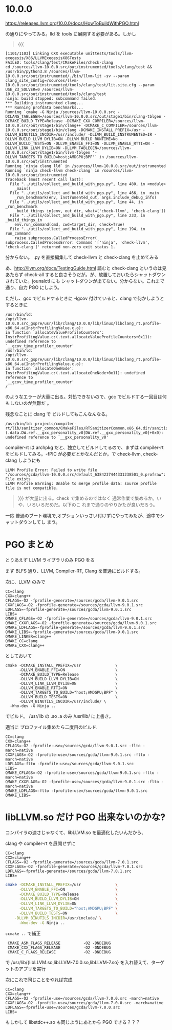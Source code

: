 # 10.0.0

https://releases.llvm.org/10.0.0/docs/HowToBuildWithPGO.html

の通りにやってみる。lld を tools に展開する必要がある。しかし
> {{{
```
[1101/1103] Linking CXX executable unittests/tools/llvm-exegesis/X86/LLVMExegesisX86Tests
FAILED: tools/clang/test/CMakeFiles/check-clang
cd /sources/llvm-10.0.0.src/out/instrumented/tools/clang/test && /usr/bin/python3.8 /sources/llvm-10.0.0.src/out/instrumented/./bin/llvm-lit -sv --param clang_site_config=/sources/llvm-10.0.0.src/out/instrumented/tools/clang/test/lit.site.cfg --param USE_Z3_SOLVER=0 /sources/llvm-10.0.0.src/out/instrumented/tools/clang/test
ninja: build stopped: subcommand failed.
*** Building instrumented clang...
*** Running profdata benchmarks...
Running `cmake -G Ninja /sources/llvm-10.0.0.src -DCLANG_TABLEGEN=/sources/llvm-10.0.0.src/out/stage1/bin/clang-tblgen -DCMAKE_BUILD_TYPE=Release -DCMAKE_CXX_COMPILER=/sources/llvm-10.0.0.src/out/stage1/bin/clang++ -DCMAKE_C_COMPILER=/sources/llvm-10.0.0.src/out/stage1/bin/clang -DCMAKE_INSTALL_PREFIX=/usr -DLLVM_BINUTILS_INCDIR=/usr/include/ -DLLVM_BUILD_INSTRUMENTED=IR -DLLVM_BUILD_LLVM_DYLIB=ON -DLLVM_BUILD_RUNTIME=No -DLLVM_BUILD_TESTS=ON -DLLVM_ENABLE_FFI=ON -DLLVM_ENABLE_RTTI=ON -DLLVM_LINK_LLVM_DYLIB=ON -DLLVM_TABLEGEN=/sources/llvm-10.0.0.src/out/stage1/bin/llvm-tblgen '-DLLVM_TARGETS_TO_BUILD=host;AMDGPU;BPF'` in /sources/llvm-10.0.0.src/out/instrumented
Running `ninja clang lld` in /sources/llvm-10.0.0.src/out/instrumented
Running `ninja check-llvm check-clang` in /sources/llvm-10.0.0.src/out/instrumented
Traceback (most recent call last):
  File "../utils/collect_and_build_with_pgo.py", line 480, in <module>
    _main()
  File "../utils/collect_and_build_with_pgo.py", line 466, in _main
    _run_benchmark(env, instrumented_out, args.include_debug_info)
  File "../utils/collect_and_build_with_pgo.py", line 44, in _run_benchmark
    _build_things_in(env, out_dir, what=['check-llvm', 'check-clang'])
  File "../utils/collect_and_build_with_pgo.py", line 233, in _build_things_in
    env.run_command(cmd, cwd=target_dir, check=True)
  File "../utils/collect_and_build_with_pgo.py", line 194, in run_command
    raise subprocess.CalledProcessError(
subprocess.CalledProcessError: Command '['ninja', 'check-llvm', 'check-clang']' returned non-zero exit status 1.
```

分からない。 .py を直接編集して check-llvm と check-clang を止めてみる

あ、http://llvm.org/docs/TestingGuide.html 読むと check-clang というのは見あたらず
check-all すると良さそうだが。が、放置しておいたらシャットダウンされていた。jounalctl にも
シャットダウンが出てない。分からない。これまで通り、自力 PGO にしよう。

ただし、gcc でビルドするときに -lgcov 付けていると、clang で何かしようとするときに

```
/usr/bin/ld:
/opt/llvm-10.0.0.src_gspre/usr/lib/clang/10.0.0/lib/linux/libclang_rt.profile-x86_64.a(InstrProfilingValue.c.o):
in function `allocateValueProfileCounters':
InstrProfilingValue.c:(.text.allocateValueProfileCounters+0x11): undefined reference to
`__gcov_time_profiler_counter'
/usr/bin/ld:
/opt/llvm-10.0.0.src_gspre/usr/lib/clang/10.0.0/lib/linux/libclang_rt.profile-x86_64.a(InstrProfilingValue.c.o):
in function `allocateOneNode':
InstrProfilingValue.c:(.text.allocateOneNode+0x11): undefined reference to
`__gcov_time_profiler_counter'
/
```

のようなエラーが大量に出る。対処できないので、gcc でビルドする一回目は何もしないのが無難だ
。

残念なことに clang で ビルドしてもこんなんなる。 
```
/usr/bin/ld: projects/compiler-rt/lib/sanitizer_common/CMakeFiles/RTSanitizerCommon.x86_64.dir/sanitizer_allocator.cpp.o:(.data.DW.ref.__gxx_personality_v0[DW.ref.__gxx_personality_v0]+0x0): undefined reference to `__gxx_personality_v0'
```

compiler-rt は archpkg だと、独立してビルドしてるので、まずは compiler-rt をビルドしてみる。-fPIC が必要だとかなんだとか。で check-llvm, check-clang しようにも

```
LLVM Profile Error: Failed to write file
"/sources/gcda/llvm-10.0.0.src/default_6384237444331238501_0.profraw": File exists
LLVM Profile Warning: Unable to merge profile data: source profile file is not compatible.
```
> }}}
が大量に出る。check で集めるのではなく 通常作業で集めるか。いや、いろいろだめだ。以下のこ
れまで通りのやりかたが良いだろう。

一応 普通のブート環境で,オプションいっさい付けずにやってみたが、途中でシャットダウンしてし
まう。

# PGO まとめ

とりあえず LLVM ライブラリのみ PGO をる

まず BLFS 通り、LLVM, Compiler-RT, Clang を普通にビルドする。

次に、LLVM のみで

```
CC=clang
CXX=clang++
CFLAGS=-O2 -fprofile-generate=/sources/gcda/llvm-9.0.1.src
CXXFLAGS=-O2 -fprofile-generate=/sources/gcda/llvm-9.0.1.src
LDFLAGS=-fprofile-generate=/sources/gcda/llvm-9.0.1.src
LIBS=
QMAKE_CFLAGS=-O2 -fprofile-generate=/sources/gcda/llvm-9.0.1.src
QMAKE_CXXFLAGS=-O2 -fprofile-generate=/sources/gcda/llvm-9.0.1.src
QMAKE_LDFLAGS=-fprofile-generate=/sources/gcda/llvm-9.0.1.src
QMAKE_LIBS=-fprofile-generate=/sources/gcda/llvm-9.0.1.src
QMAKE_LINKER=clang++
QMAKE_CC=clang
QMAKE_CXX=clang++
```

としておいて

```
cmake -DCMAKE_INSTALL_PREFIX=/usr               \
      -DLLVM_ENABLE_FFI=ON                      \
      -DCMAKE_BUILD_TYPE=Release                \
      -DLLVM_BUILD_LLVM_DYLIB=ON                \
      -DLLVM_LINK_LLVM_DYLIB=ON                 \
      -DLLVM_ENABLE_RTTI=ON                     \
      -DLLVM_TARGETS_TO_BUILD="host;AMDGPU;BPF" \
      -DLLVM_BUILD_TESTS=ON                     \
      -DLLVM_BINUTILS_INCDIR=/usr/include/ \
  -Wno-dev -G Ninja ..
```

でビルド。 <install dir>/usr/lib の .so .a のみ /usr/lib/ に上書き。

適当に プロファイル集めたら二度目のビルド. 

```
CC=clang
CXX=clang++
CFLAGS=-O2 -fprofile-use=/sources/gcda/llvm-9.0.1.src -flto -march=native
CXXFLAGS=-O2 -fprofile-use=/sources/gcda/llvm-9.0.1.src -flto -march=native
LDFLAGS=-flto -fprofile-use=/sources/gcda/llvm-9.0.1.src
LIBS=
QMAKE_CFLAGS=-O2 -fprofile-use=/sources/gcda/llvm-9.0.1.src -flto -march=native
QMAKE_CXXFLAGS=-O2 -fprofile-use=/sources/gcda/llvm-9.0.1.src -flto -march=native
QMAKE_LDFLAGS=-flto -fprofile-use=/sources/gcda/llvm-9.0.1.src
QMAKE_LIBS=
```






# libLLVM.so だけ PGO 出来ないのかな?

コンパイラの速さじゃなくて、libLLVM.so を最適化したいんだから、

clang や compiler-rt を展開せずに

```
CC=clang
CXX=clang++
CFLAGS=-O2 -fprofile-generate=/sources/gcda/llvm-7.0.1.src
CXXFLAGS=-O2 -fprofile-generate=/sources/gcda/llvm-7.0.1.src
LDFLAGS=-fprofile-generate=/sources/gcda/llvm-7.0.1.src
LIBS=
```

```sh
cmake -DCMAKE_INSTALL_PREFIX=/usr               \
      -DLLVM_ENABLE_FFI=ON                      \
      -DCMAKE_BUILD_TYPE=Release                \
      -DLLVM_BUILD_LLVM_DYLIB=ON                \
      -DLLVM_LINK_LLVM_DYLIB=ON                 \
      -DLLVM_TARGETS_TO_BUILD="host;AMDGPU;BPF" \
      -DLLVM_BUILD_TESTS=ON                     \
    -DLLVM_BINUTILS_INCDIR=/usr/include/ \
      -Wno-dev -G Ninja ..
```

``ccmake ..`` で補正

```
 CMAKE_ASM_FLAGS_RELEASE          -O2 -DNDEBUG
 CMAKE_CXX_FLAGS_RELEASE          -O2 -DNDEBUG
 CMAKE_C_FLAGS_RELEASE            -O2 -DNDEBUG
```

で /usr/lib/{libLLVM.so,libLLVM-7.0.0.so,libLLVM-7.so} を入れ替えて、ターゲットのアプリを実行

次にこれで同じことをやれば完成

```
CC=clang
CXX=clang++
CFLAGS=-O2 -fprofile-use=/sources/gcda/llvm-7.0.0.src -march=native
CXXFLAGS=-O2 -fprofile-use=/sources/gcda/llvm-7.0.0.src -march=native
LDFLAGS=-fprofile-use=/sources/gcda/llvm-7.0.0.src
LIBS=
```

もしかして libstdc++.so も同じようにあとから PGO できる？？？


<!-- vim: set tw=90 filetype=markdown : -->

